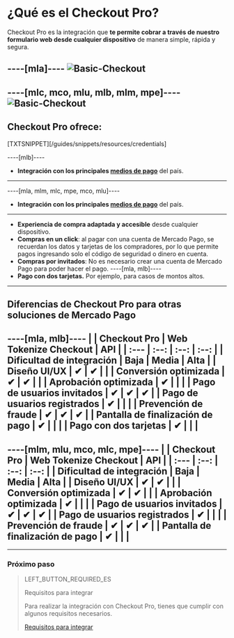 # ¿Qué es el Checkout Pro?

Checkout Pro es la integración que **te permite cobrar a través de nuestro formulario web desde cualquier dispositivo** de manera simple, rápida y segura.

----[mla]----
![Basic-Checkout](/images/web-payment-checkout/cho-modal-mobile.png)
------------
----[mlc, mco, mlu, mlb, mlm, mpe]----
![Basic-Checkout](/images/web-payment-checkout/checkout-modal-sv.png)
------------

## Checkout Pro ofrece:

[TXTSNIPPET][/guides/snippets/resources/credentials]

----[mlb]----
* **Integración con los principales [medios de pago](https://www.mercadopago.com.br/ajuda/meios-de-pagamento-parcelamento_265)** del país.
------------
----[mla, mlm, mlc, mpe, mco, mlu]----
* **Integración con los principales [medios de pago](https://www.mercadopago[FAKER][URL][DOMAIN]/ayuda/medios-de-pago-cuotas-promociones_264)** del país.
------------
* **Experiencia de compra adaptada y accesible** desde cualquier dispositivo.
* **Compras en un click**: al pagar con una cuenta de Mercado Pago, se recuerdan los datos y tarjetas de los compradores, por lo que permite pagos ingresando solo el código de seguridad o dinero en cuenta.
* **Compras por invitados**: No es necesario crear una cuenta de Mercado Pago para poder hacer el pago.
----[mla, mlb]----
* **Pago con dos tarjetas.** Por ejemplo, para casos de montos altos.
------------

## Diferencias de Checkout Pro para otras soluciones de Mercado Pago

----[mla, mlb]----
|                                       | Checkout Pro | Web Tokenize Checkout | API |
| :--- | :--: | :--: | :--: |
| Dificultad de integración             | Baja | Media | Alta |
| Diseño UI/UX                          | ✔ | ✔ |   |
| Conversión optimizada                 | ✔ | ✔ |   |
| Aprobación optimizada                 | ✔ |   |   |
| Pago de usuarios invitados            | ✔ | ✔ | ✔ |
| Pago de usuarios registrados          | ✔ |   |   |
| Prevención de fraude                  | ✔ | ✔ | ✔ |
| Pantalla de finalización de pago      | ✔ |   |   |
| Pago con dos tarjetas                 | ✔ |   |   |
------------
----[mlm, mlu, mco, mlc, mpe]----
|                                       | Checkout Pro | Web Tokenize Checkout | API |
| :--- | :--: | :--: | :--: |
| Dificultad de integración             | Baja | Media | Alta |
| Diseño UI/UX                          | ✔ | ✔ |   |
| Conversión optimizada                 | ✔ | ✔ |   |
| Aprobación optimizada                 | ✔ |   |   |
| Pago de usuarios invitados            | ✔ | ✔ | ✔ |
| Pago de usuarios registrados          | ✔ |   |   |
| Prevención de fraude                  | ✔ | ✔ | ✔ |
| Pantalla de finalización de pago      | ✔ |   |   |
------------

---

### Próximo paso

> LEFT_BUTTON_REQUIRED_ES
>
> Requisitos para integrar
>
> Para realizar la integración con Checkout Pro, tienes que cumplir con algunos requisitos necesarios.
>
> [Requisitos para integrar](https://www.mercadopago[FAKER][URL][DOMAIN]/developers/es/guides/online-payments/checkout-pro/previous-requirements)
>
